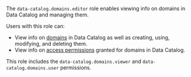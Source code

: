 The `data-catalog.domains.editor` role enables viewing info on domains in Data Catalog and managing them.

Users with this role can:
* View info on [domains](../../../iam/concepts/access-control/index.md) in Data Catalog as well as creating, using, modifying, and deleting them.
* View info on [access permissions](../../../iam/concepts/access-control/index.md) granted for domains in Data Catalog.

This role includes the `data-catalog.domains.viewer` and `data-catalog.domains.user` permissions.
